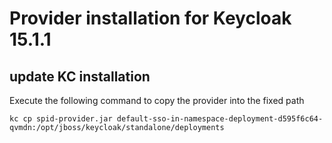 # Provider installation for Keycloak 15.1.1

## update KC installation

Execute the following command to copy the provider into the fixed path 

```shell
kc cp spid-provider.jar default-sso-in-namespace-deployment-d595f6c64-qvmdn:/opt/jboss/keycloak/standalone/deployments
```